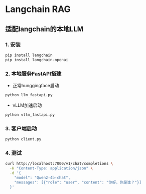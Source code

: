 # Langchain RAG

## 适配langchain的本地LLM

### 1. 安装
```bash
pip install langchain
pip install langchain-openai
```
### 2. 本地服务FastAPI搭建
- 正常hunggingface启动
```bash
python llm_fastapi.py
```
- vLLM加速启动
```bash
python vllm_fastapi.py
```
### 3. 客户端启动
```bash
python client.py
```
### 4. 测试
```bash
curl http://localhost:7000/v1/chat/completions \
  -H "Content-Type: application/json" \
  -d '{
    "model": "Qwen2-4b-chat",
    "messages": [{"role": "user", "content": "你好，你是谁？"}]
  }'
```
